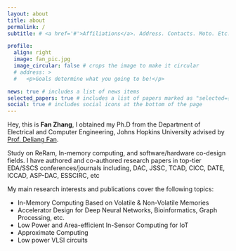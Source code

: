 ```yaml
---
layout: about
title: about
permalink: /
subtitle: # <a href='#'>Affiliations</a>. Address. Contacts. Moto. Etc.

profile:
  align: right
  image: fan_pic.jpg
  image_circular: false # crops the image to make it circular
  # address: >
  #   <p>Goals determine what you going to be!</p>

news: true # includes a list of news items
selected_papers: true # includes a list of papers marked as "selected={true}"
social: true # includes social icons at the bottom of the page
---
```


Hey, this is **Fan Zhang**, I obtained my Ph.D from the Department of Electrical and Computer Engineering, Johns Hopkins University advised by [Prof. Deliang Fan](https://www.ece.jhu.edu/dfan/).

Study on ReRam, In-memory computing, and software/hardware co-design fields. 
I have authored and co-authored research papers in top-tier EDA/SSCS conferences/journals including, DAC, JSSC, TCAD, CICC, DATE, ICCAD, ASP-DAC, ESSCIRC, etc

My main research interests and publications cover the following topics:
* In-Memory Computing Based on Volatile & Non-Volatile Memories
* Accelerator Design for Deep Neural Networks, Bioinformatics, Graph Processing, etc.
* Low Power and Area-efficient In-Sensor Computing for IoT 
* Approximate Computing
* Low power VLSI circuits

<!-- <span style="color : red"> I’m on academic job market this year, please reach out for any opportunities! </span> -->


<!-- Put your address / P.O. box / other info right below your picture. You can also disable any of these elements by editing `profile` property of the YAML header of your `_pages/about.md`. Edit `_bibliography/papers.bib` and Jekyll will render your [publications page](/al-folio/publications/) automatically. -->

<!-- Link to your social media connections, too. This theme is set up to use [Font Awesome icons](http://fortawesome.github.io/Font-Awesome/) and [Academicons](https://jpswalsh.github.io/academicons/), like the ones below. Add your Facebook, Twitter, LinkedIn, Google Scholar, or just disable all of them. -->
